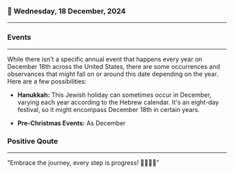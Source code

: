 ### 📅 Wednesday, 18 December, 2024
------
### Events
------
While there isn't a specific annual event that happens every year on December 18th across the United States, there are some occurrences and observances that might fall on or around this date depending on the year. Here are a few possibilities:

- **Hanukkah:** This Jewish holiday can sometimes occur in December, varying each year according to the Hebrew calendar. It's an eight-day festival, so it might encompass December 18th in certain years.
  
- **Pre-Christmas Events:** As December 
### Positive Qoute
------
"Embrace the journey, every step is progress! 🚶‍♂️🌟✨"
